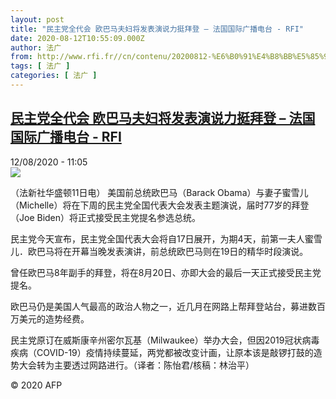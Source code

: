 ```yaml
---
layout: post
title: "民主党全代会 欧巴马夫妇将发表演说力挺拜登 – 法国国际广播电台 - RFI"
date: 2020-08-12T10:55:09.000Z
author: 法广
from: http://www.rfi.fr//cn/contenu/20200812-%E6%B0%91%E4%B8%BB%E5%85%9A%E5%85%A8%E4%BB%A3%E4%BC%9A-%E6%AC%A7%E5%B7%B4%E9%A9%AC%E5%A4%AB%E5%A6%87%E5%B0%86%E5%8F%91%E8%A1%A8%E6%BC%94%E8%AF%B4%E5%8A%9B%E6%8C%BA%E6%8B%9C%E7%99%BB
tags: [ 法广 ]
categories: [ 法广 ]
---
```

<!--1597229709000-->
[民主党全代会 欧巴马夫妇将发表演说力挺拜登 – 法国国际广播电台 - RFI](http://www.rfi.fr//cn/contenu/20200812-%E6%B0%91%E4%B8%BB%E5%85%9A%E5%85%A8%E4%BB%A3%E4%BC%9A-%E6%AC%A7%E5%B7%B4%E9%A9%AC%E5%A4%AB%E5%A6%87%E5%B0%86%E5%8F%91%E8%A1%A8%E6%BC%94%E8%AF%B4%E5%8A%9B%E6%8C%BA%E6%8B%9C%E7%99%BB)
------

<div>
<div>12/08/2020 - 11:05</div><img src="https://s.rfi.fr/media/display/13877e8e-dc80-11ea-9f3a-005056a964fe/w:310/p:16x9/int0012b.200812170502.jpg"><div class="t-content__body u-clearfix"><div class="m-interstitial"></div><p>（法新社华盛顿11日电）    美国前总统欧巴马（Barack Obama）与妻子蜜雪儿（Michelle）将在下周的民主党全国代表大会发表主题演说，届时77岁的拜登（Joe Biden）将正式接受民主党提名参选总统。</p><p>    民主党今天宣布，民主党全国代表大会将自17日展开，为期4天，前第一夫人蜜雪儿．欧巴马将在开幕当晚发表演讲，前总统欧巴马则在19日的精华时段演说。</p><p>    曾任欧巴马8年副手的拜登，将在8月20日、亦即大会的最后一天正式接受民主党提名。</p><p>    欧巴马仍是美国人气最高的政治人物之一，近几月在网路上帮拜登站台，募进数百万美元的造势经费。</p><p>    民主党原订在威斯康辛州密尔瓦基（Milwaukee）举办大会，但因2019冠状病毒疾病（COVID-19）疫情持续蔓延，两党都被改变计画，让原本该是敲锣打鼓的造势大会转为主要透过网路进行。（译者：陈怡君/核稿：林治平）</p><p class="t-copyright">© 2020 AFP</p>        </div>
</div>
